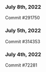 ### July 8th, 2022

Commit #291750

### July 5th, 2022

Commit #314353


### July 4th, 2022

Commit #72281
